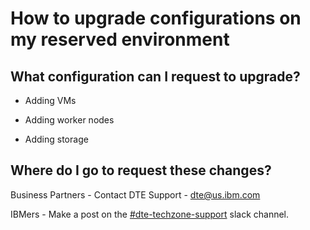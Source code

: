 
# How to upgrade configurations on my reserved environment
 

## What configuration can I request to upgrade?

* Adding VMs

* Adding worker nodes

* Adding storage


## Where do I go to request these changes? 

Business Partners - Contact DTE Support - dte@us.ibm.com

IBMers - Make a post on the [#dte-techzone-support](https://ibm-dte.slack.com/archives/C0124J683GW) slack channel.

